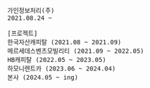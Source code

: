 <pre>
가인정보처리(주)
2021.08.24 ~

[프로젝트]
한국자산캐피탈 (2021.08 ~ 2021.09)
메르세데스벤츠모빌리티 (2021.09 ~ 2022.05)
HB캐피탈 (2022.05 ~ 2023.05)
하모니렌트카 (2023.06 ~ 2024.04)
본사 (2024.05 ~ ing)
</pre>
